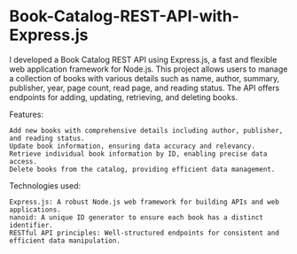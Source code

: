 # Book-Catalog-REST-API-with-Express.js

I developed a Book Catalog REST API using Express.js, a fast and flexible web application framework for Node.js. This project allows users to manage a collection of books with various details such as name, author, summary, publisher, year, page count, read page, and reading status. The API offers endpoints for adding, updating, retrieving, and deleting books.

Features:

    Add new books with comprehensive details including author, publisher, and reading status.
    Update book information, ensuring data accuracy and relevancy.
    Retrieve individual book information by ID, enabling precise data access.
    Delete books from the catalog, providing efficient data management.

Technologies used:

    Express.js: A robust Node.js web framework for building APIs and web applications.
    nanoid: A unique ID generator to ensure each book has a distinct identifier.
    RESTful API principles: Well-structured endpoints for consistent and efficient data manipulation.
